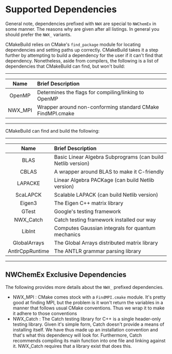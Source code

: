 Supported Dependencies
======================

General note, dependencies prefixed with `NWX` are special to `NWChemEx` in some
manner.  The reasons why are given after all listings.  In general you should
prefer the `NWX_` variants.

CMakeBuild relies on CMake's `find_package` module for locating dependencies
and setting paths up correctly.  CMakeBuild takes it a step further by 
attempting to build a dependency for the user if it can't find that 
dependency.  Nonetheless, aside from compilers, the following is a list of 
dependencies that CMakeBuild can find, but won't build:

--------------------------------------------------------------------------------
| Name            | Brief Description                                          |  
| :-------------: | :--------------------------------------------------------- |   
| OpenMP          | Determines the flags for compiling/linking to OpenMP       |
| NWX_MPI         | Wrapper around non-conforming standard CMake FindMPI.cmake |
--------------------------------------------------------------------------------
  

CMakeBuild can find and build the following:

--------------------------------------------------------------------------------
| Name            | Brief Description                                          |  
| :-------------: | :--------------------------------------------------------- |  
| BLAS            | Basic Linear Algebra Subprograms (can build Netlib version)|
| CBLAS           | A wrapper around BLAS to make it C-friendly                |
| LAPACKE         | Linear Algebra PACKage (can build Netlib version)          |
| ScaLAPCK        | Scalable LAPACK (can build Netlib version)
| Eigen3          | The Eigen C++ matrix library                               |
| GTest           | Google's testing framework                                 |
| NWX_Catch       | Catch testing framework installed our way                  |
| LibInt          | Computes Gaussian integrals for quantum mechanics          |
| GlobalArrays    | The Global Arrays distributed matrix library               |
| AntlrCppRuntime | The ANTLR grammar parsing library                          |
--------------------------------------------------------------------------------

NWChemEx Exclusive Dependencies
-------------------------------

The following provides more details about the `NWX_` prefixed dependencies.

- NWX_MPI : CMake comes stock with a `FindMPI.cmake` module.  It's pretty good
  at finding MPI, but the problem is it won't return the variables in a manner
  that follows usual CMake conventions.  Thus we wrap it to make it adhere to
  those conventions
- NWX_Catch : The Catch testing library for C++ is a single header-only testing 
  library.  Given it's simple form, Catch doesn't provide a means of 
  installing itself.  We have thus made up an installation convention and 
  that's what this dependency will look for.  Furthermore, Catch recommends 
  compiling its main function into one file and linking against it.  NWX_Catch
  requires that a library exist that does this.
 
    
